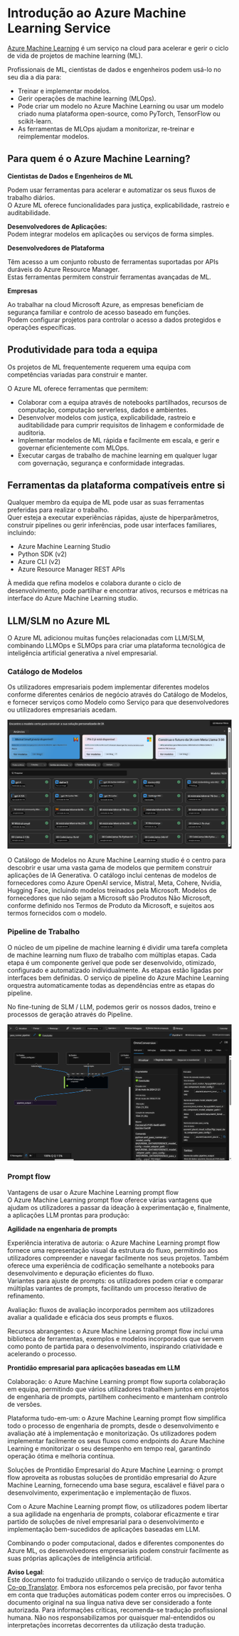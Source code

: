 <!--
CO_OP_TRANSLATOR_METADATA:
{
  "original_hash": "7fe541373802e33568e94e13226d463c",
  "translation_date": "2025-07-17T09:40:08+00:00",
  "source_file": "md/03.FineTuning/Introduce_AzureML.md",
  "language_code": "pt"
}
-->
# **Introdução ao Azure Machine Learning Service**

[Azure Machine Learning](https://ml.azure.com?WT.mc_id=aiml-138114-kinfeylo) é um serviço na cloud para acelerar e gerir o ciclo de vida de projetos de machine learning (ML).

Profissionais de ML, cientistas de dados e engenheiros podem usá-lo no seu dia a dia para:

- Treinar e implementar modelos.
- Gerir operações de machine learning (MLOps).
- Pode criar um modelo no Azure Machine Learning ou usar um modelo criado numa plataforma open-source, como PyTorch, TensorFlow ou scikit-learn.
- As ferramentas de MLOps ajudam a monitorizar, re-treinar e reimplementar modelos.

## Para quem é o Azure Machine Learning?

**Cientistas de Dados e Engenheiros de ML**

Podem usar ferramentas para acelerar e automatizar os seus fluxos de trabalho diários.  
O Azure ML oferece funcionalidades para justiça, explicabilidade, rastreio e auditabilidade.

**Desenvolvedores de Aplicações:**  
Podem integrar modelos em aplicações ou serviços de forma simples.

**Desenvolvedores de Plataforma**

Têm acesso a um conjunto robusto de ferramentas suportadas por APIs duráveis do Azure Resource Manager.  
Estas ferramentas permitem construir ferramentas avançadas de ML.

**Empresas**

Ao trabalhar na cloud Microsoft Azure, as empresas beneficiam de segurança familiar e controlo de acesso baseado em funções.  
Podem configurar projetos para controlar o acesso a dados protegidos e operações específicas.

## Produtividade para toda a equipa  
Os projetos de ML frequentemente requerem uma equipa com competências variadas para construir e manter.

O Azure ML oferece ferramentas que permitem:  
- Colaborar com a equipa através de notebooks partilhados, recursos de computação, computação serverless, dados e ambientes.  
- Desenvolver modelos com justiça, explicabilidade, rastreio e auditabilidade para cumprir requisitos de linhagem e conformidade de auditoria.  
- Implementar modelos de ML rápida e facilmente em escala, e gerir e governar eficientemente com MLOps.  
- Executar cargas de trabalho de machine learning em qualquer lugar com governação, segurança e conformidade integradas.

## Ferramentas da plataforma compatíveis entre si

Qualquer membro da equipa de ML pode usar as suas ferramentas preferidas para realizar o trabalho.  
Quer esteja a executar experiências rápidas, ajuste de hiperparâmetros, construir pipelines ou gerir inferências, pode usar interfaces familiares, incluindo:  
- Azure Machine Learning Studio  
- Python SDK (v2)  
- Azure CLI (v2)  
- Azure Resource Manager REST APIs

À medida que refina modelos e colabora durante o ciclo de desenvolvimento, pode partilhar e encontrar ativos, recursos e métricas na interface do Azure Machine Learning studio.

## **LLM/SLM no Azure ML**

O Azure ML adicionou muitas funções relacionadas com LLM/SLM, combinando LLMOps e SLMOps para criar uma plataforma tecnológica de inteligência artificial generativa a nível empresarial.

### **Catálogo de Modelos**

Os utilizadores empresariais podem implementar diferentes modelos conforme diferentes cenários de negócio através do Catálogo de Modelos, e fornecer serviços como Modelo como Serviço para que desenvolvedores ou utilizadores empresariais acedam.

![models](../../../../translated_images/models.e6c7ff50a51806fd0bfd398477e3db3d5c3dc545cd7308344e448e0b8d8295a1.pt.png)

O Catálogo de Modelos no Azure Machine Learning studio é o centro para descobrir e usar uma vasta gama de modelos que permitem construir aplicações de IA Generativa. O catálogo inclui centenas de modelos de fornecedores como Azure OpenAI service, Mistral, Meta, Cohere, Nvidia, Hugging Face, incluindo modelos treinados pela Microsoft. Modelos de fornecedores que não sejam a Microsoft são Produtos Não Microsoft, conforme definido nos Termos de Produto da Microsoft, e sujeitos aos termos fornecidos com o modelo.

### **Pipeline de Trabalho**

O núcleo de um pipeline de machine learning é dividir uma tarefa completa de machine learning num fluxo de trabalho com múltiplas etapas. Cada etapa é um componente gerível que pode ser desenvolvido, otimizado, configurado e automatizado individualmente. As etapas estão ligadas por interfaces bem definidas. O serviço de pipeline do Azure Machine Learning orquestra automaticamente todas as dependências entre as etapas do pipeline.

No fine-tuning de SLM / LLM, podemos gerir os nossos dados, treino e processos de geração através do Pipeline.

![finetuning](../../../../translated_images/finetuning.6559da198851fa523d94d6f0b9f271fa6e1bbac13db0024ebda43cb5348a4633.pt.png)

### **Prompt flow**

Vantagens de usar o Azure Machine Learning prompt flow  
O Azure Machine Learning prompt flow oferece várias vantagens que ajudam os utilizadores a passar da ideação à experimentação e, finalmente, a aplicações LLM prontas para produção:

**Agilidade na engenharia de prompts**

Experiência interativa de autoria: o Azure Machine Learning prompt flow fornece uma representação visual da estrutura do fluxo, permitindo aos utilizadores compreender e navegar facilmente nos seus projetos. Também oferece uma experiência de codificação semelhante a notebooks para desenvolvimento e depuração eficientes do fluxo.  
Variantes para ajuste de prompts: os utilizadores podem criar e comparar múltiplas variantes de prompts, facilitando um processo iterativo de refinamento.

Avaliação: fluxos de avaliação incorporados permitem aos utilizadores avaliar a qualidade e eficácia dos seus prompts e fluxos.

Recursos abrangentes: o Azure Machine Learning prompt flow inclui uma biblioteca de ferramentas, exemplos e modelos incorporados que servem como ponto de partida para o desenvolvimento, inspirando criatividade e acelerando o processo.

**Prontidão empresarial para aplicações baseadas em LLM**

Colaboração: o Azure Machine Learning prompt flow suporta colaboração em equipa, permitindo que vários utilizadores trabalhem juntos em projetos de engenharia de prompts, partilhem conhecimento e mantenham controlo de versões.

Plataforma tudo-em-um: o Azure Machine Learning prompt flow simplifica todo o processo de engenharia de prompts, desde o desenvolvimento e avaliação até à implementação e monitorização. Os utilizadores podem implementar facilmente os seus fluxos como endpoints do Azure Machine Learning e monitorizar o seu desempenho em tempo real, garantindo operação ótima e melhoria contínua.

Soluções de Prontidão Empresarial do Azure Machine Learning: o prompt flow aproveita as robustas soluções de prontidão empresarial do Azure Machine Learning, fornecendo uma base segura, escalável e fiável para o desenvolvimento, experimentação e implementação de fluxos.

Com o Azure Machine Learning prompt flow, os utilizadores podem libertar a sua agilidade na engenharia de prompts, colaborar eficazmente e tirar partido de soluções de nível empresarial para o desenvolvimento e implementação bem-sucedidos de aplicações baseadas em LLM.

Combinando o poder computacional, dados e diferentes componentes do Azure ML, os desenvolvedores empresariais podem construir facilmente as suas próprias aplicações de inteligência artificial.

**Aviso Legal**:  
Este documento foi traduzido utilizando o serviço de tradução automática [Co-op Translator](https://github.com/Azure/co-op-translator). Embora nos esforcemos pela precisão, por favor tenha em conta que traduções automáticas podem conter erros ou imprecisões. O documento original na sua língua nativa deve ser considerado a fonte autorizada. Para informações críticas, recomenda-se tradução profissional humana. Não nos responsabilizamos por quaisquer mal-entendidos ou interpretações incorretas decorrentes da utilização desta tradução.